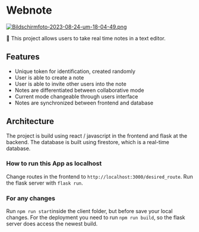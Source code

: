 # Webnote

[![Bildschirmfoto-2023-08-24-um-18-04-49.png](https://i.postimg.cc/6qm2xq8S/Bildschirmfoto-2023-08-24-um-18-04-49.png)](https://postimg.cc/xNLTK0yy)

🎉 This project allows users to take real time notes in a text editor.

## Features

- Unique token for identification, created randomly
- User is able to create a note
- User is able to invite other users into the note
- Notes are differentiated between collaborative mode
- Current mode changeable through users interface
- Notes are synchronized between frontend and database

## Architecture

The project is build using react / javascript in the frontend and flask at the backend.
The database is built using firestore, which is a real-time database.

### How to run this App as localhost
Change routes in the frontend to `http://localhost:3000/desired_route`. 
Run the flask server with `flask run`.

### For any changes
Run `npm run start`inside the client folder, but before save your local changes.
For the deployment you need to run `npm run build`, so the flask server does access the newest build.

